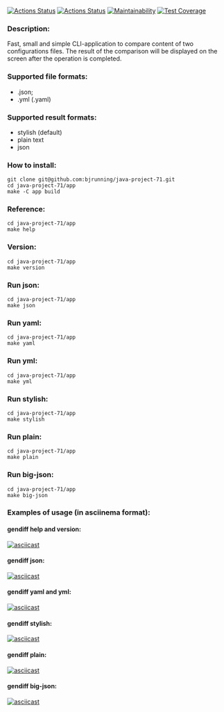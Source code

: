 [![Actions Status](https://github.com/bjrunning/java-project-71/actions/workflows/hexlet-check.yml/badge.svg)](https://github.com/bjrunning/java-project-71/actions)
[![Actions Status](https://github.com/bjrunning/java-project-71/actions/workflows/main.yml/badge.svg)](https://github.com/bjrunning/java-project-71/actions/workflows/main.yml)
[![Maintainability](https://api.codeclimate.com/v1/badges/69fb3fa52b432c04650c/maintainability)](https://codeclimate.com/github/bjrunning/java-project-71/maintainability)
[![Test Coverage](https://api.codeclimate.com/v1/badges/69fb3fa52b432c04650c/test_coverage)](https://codeclimate.com/github/bjrunning/java-project-71/test_coverage)

### Description:
Fast, small and simple CLI-application to compare content of two configurations files. 
The result of the comparison will be displayed on the screen after the operation is completed.

### Supported file formats:
  - .json;
  - .yml (.yaml)

### Supported result formats:
  - stylish (default)
  - plain text
  - json

### How to install:
    git clone git@github.com:bjrunning/java-project-71.git
    cd java-project-71/app
    make -C app build

### Reference:
    cd java-project-71/app
    make help

### Version:
    cd java-project-71/app
    make version

### Run json:
    cd java-project-71/app
    make json

### Run yaml:
    cd java-project-71/app
    make yaml

### Run yml:
    cd java-project-71/app
    make yml

### Run stylish:
    cd java-project-71/app
    make stylish

### Run plain:
    cd java-project-71/app
    make plain

### Run big-json:
    cd java-project-71/app
    make big-json

### Examples of usage (in asciinema format):
#### gendiff help and version:
[![asciicast](https://asciinema.org/a/627391.svg)](https://asciinema.org/a/627391)

#### gendiff json:
[![asciicast](https://asciinema.org/a/627393.svg)](https://asciinema.org/a/627393)

#### gendiff yaml and yml:
[![asciicast](https://asciinema.org/a/627394.svg)](https://asciinema.org/a/627394)

#### gendiff stylish:
[![asciicast](https://asciinema.org/a/627396.svg)](https://asciinema.org/a/627396)

#### gendiff plain:
[![asciicast](https://asciinema.org/a/627397.svg)](https://asciinema.org/a/627397)

#### gendiff big-json:
[![asciicast](https://asciinema.org/a/627398.svg)](https://asciinema.org/a/627398)
